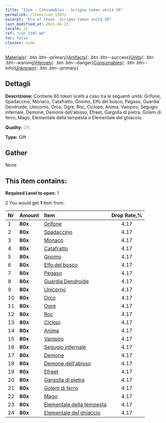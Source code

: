 ```yaml
---
title: "Item - Consumables - Scrigno token unità SR"
permalink: /Items/con_1597/
excerpt: "Era of Chaos  Scrigno token unità SR"
last_modified_at: 2021-04-21
locale: it
ref: "con_1597.md"
toc: false
classes: wide
---
```

 [Materials](/it/Items/){: .btn .btn--primary}[Artifacts](/it/Items/Artifacts/){: .btn .btn--success}[Units](/it/Items/Units/){: .btn .btn--warning}[Heroes](/it/Items/Heroes/){: .btn .btn--danger}[Consumables](/it/Items/Consumables/){: .btn .btn--info}[Unknown](/it/Items/Unknown/){: .btn .btn--primary}

## Dettagli
 **Descrizione:** Contiene 80 token scelti a caso tra le seguenti unità: Grifone, Spadaccino, Monaco, Catafratto, Gnomo, Elfo del bosco, Pegaso, Guardia Dendroide, Unicorno, Orco, Ogre, Roc, Ciclope, Anima, Vampiro, Segugio infernale, Demone, Demone dell'abisso, Efreet, Gargolla di pietra, Golem di ferro, Mago, Elementale della tempesta o Elementale del ghiaccio.

 **Quality:** <span style="color: #DA70D6">OK</span>

 **Type:** Gift

## Gather

  None

## This item contains:

 **Required Level to open:** 1

 2 You would get **1** item  from:

  | Nr | Amount |     Item    | Drop Rate,% |
  |:---|:-------|:------------|:---------:|
  | 1 |  **80x** | [Grifone](/it/Items/unt_192/) | 4.17 | 
  | 2 |  **80x** | [Spadaccino](/it/Items/unt_193/) | 4.17 | 
  | 3 |  **80x** | [Monaco](/it/Items/unt_194/) | 4.17 | 
  | 4 |  **80x** | [Catafratto](/it/Items/unt_195/) | 4.17 | 
  | 5 |  **80x** | [Gnomo](/it/Items/unt_200/) | 4.17 | 
  | 6 |  **80x** | [Elfo del bosco](/it/Items/unt_201/) | 4.17 | 
  | 7 |  **80x** | [Pegaso](/it/Items/unt_202/) | 4.17 | 
  | 8 |  **80x** | [Guardia Dendroide](/it/Items/unt_203/) | 4.17 | 
  | 9 |  **80x** | [Unicorno](/it/Items/unt_204/) | 4.17 | 
  | 10 |  **80x** | [Orco](/it/Items/unt_219/) | 4.17 | 
  | 11 |  **80x** | [Ogre](/it/Items/unt_220/) | 4.17 | 
  | 12 |  **80x** | [Roc](/it/Items/unt_221/) | 4.17 | 
  | 13 |  **80x** | [Ciclopi](/it/Items/unt_222/) | 4.17 | 
  | 14 |  **80x** | [Anima](/it/Items/unt_210/) | 4.17 | 
  | 15 |  **80x** | [Vampiro](/it/Items/unt_211/) | 4.17 | 
  | 16 |  **80x** | [Segugio infernale](/it/Items/unt_228/) | 4.17 | 
  | 17 |  **80x** | [Demone](/it/Items/unt_229/) | 4.17 | 
  | 18 |  **80x** | [Demone dell'abisso](/it/Items/unt_230/) | 4.17 | 
  | 19 |  **80x** | [Efreet](/it/Items/unt_231/) | 4.17 | 
  | 20 |  **80x** | [Gargolla di pietra](/it/Items/unt_236/) | 4.17 | 
  | 21 |  **80x** | [Golem di ferro](/it/Items/unt_237/) | 4.17 | 
  | 22 |  **80x** | [Mago](/it/Items/unt_238/) | 4.17 | 
  | 23 |  **80x** | [Elementale della tempesta](/it/Items/unt_263/) | 4.17 | 
  | 24 |  **80x** | [Elementale del ghiaccio](/it/Items/unt_264/) | 4.17 | 
